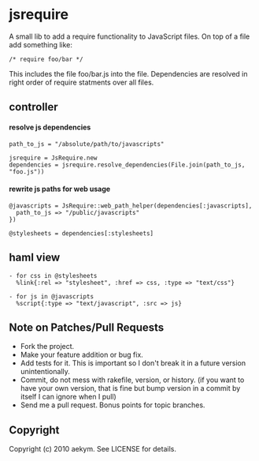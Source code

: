 jsrequire
=========


A small lib to add a require functionality to JavaScript files. On top of a file add something like:

    /* require foo/bar */

This includes the file foo/bar.js into the file. Dependencies are resolved in right order of require statments over all files.


controller
----------

#### resolve js dependencies

    path_to_js = "/absolute/path/to/javascripts"

    jsrequire = JsRequire.new
    dependencies = jsrequire.resolve_dependencies(File.join(path_to_js, "foo.js"))

#### rewrite js paths for web usage

    @javascripts = JsRequire::web_path_helper(dependencies[:javascripts],
      path_to_js => "/public/javascripts"
    })

    @stylesheets = dependencies[:stylesheets]


haml view
---------

    - for css in @stylesheets
      %link{:rel => "stylesheet", :href => css, :type => "text/css"}

    - for js in @javascripts
      %script{:type => "text/javascript", :src => js}


Note on Patches/Pull Requests
-----------------------------

* Fork the project.
* Make your feature addition or bug fix.
* Add tests for it. This is important so I don't break it in a
  future version unintentionally.
* Commit, do not mess with rakefile, version, or history.
  (if you want to have your own version, that is fine but bump version in a commit by itself I can ignore when I pull)
* Send me a pull request. Bonus points for topic branches.


Copyright
---------

Copyright (c) 2010 aekym. See LICENSE for details.

